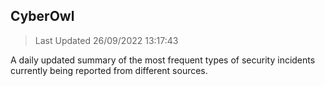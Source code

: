 ## CyberOwl 
> Last Updated 26/09/2022 13:17:43 


A daily updated summary of the most frequent types of security incidents currently being reported from different sources.

